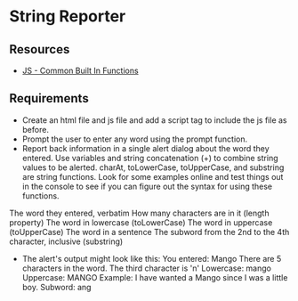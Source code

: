 String Reporter
===========

Resources
----------
- <a href="http://www.tutorialspoint.com/javascript/javascript_builtin_functions.htm">JS - Common Built In Functions</a>

Requirements
-----------

- Create an html file and js file and add a script tag to include the js file as before.
- Prompt the user to enter any word using the prompt function.
- Report back information in a single alert dialog about the word they entered. Use variables and string concatenation (+) to combine string values to be alerted. charAt, toLowerCase, toUpperCase, and substring are string functions. Look for some examples online and test things out in the console to see if you can figure out the syntax for using these functions.

The word they entered, verbatim
How many characters are in it (length property)
The word in lowercase (toLowerCase)
The word in uppercase (toUpperCase)
The word in a sentence
The subword from the 2nd to the 4th character, inclusive (substring)

- The alert's output might look like this: 
You entered: Mango 
There are 5 characters in the word. 
The third character is 'n' 
Lowercase: mango 
Uppercase: MANGO 
Example: I have wanted a Mango since I was a little boy. 
Subword: ang